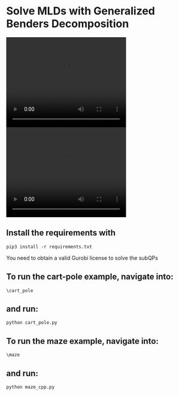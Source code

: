 # Solve MLDs with Generalized Benders Decomposition

<video width="320" height="240" controls>
  <source src="/videos/cart_pole_animation.mp4" type="video/mp4">
</video>

<video width="320" height="240" controls>
  <source src="/videos/maze.mp4" type="video/mp4">
</video>

## Install the requirements with 

```pip3 install -r requirements.txt```

You need to obtain a valid Gurobi license to solve the subQPs

## To run the cart-pole example, navigate into:

```\cart_pole```

## and run:

```python cart_pole.py```

## To run the maze example, navigate into:

```\maze```

## and run:

```python maze_cpp.py```
